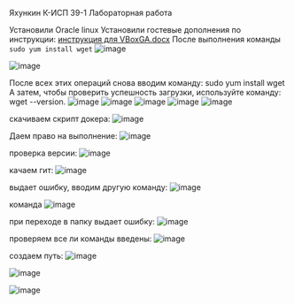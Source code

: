 Яхункин К-ИСП 39-1 
Лабораторная работа



Установили Oracle linux
Установили гостевые дополнения по инструкции: 
[инструкция для VBoxGA.docx](https://github.com/user-attachments/files/18921020/VBoxGA.docx)
После выполнения команды 
`sudo yum install wget` 
![image](https://github.com/user-attachments/assets/9b87d416-9efa-4116-a878-b65e6ced6951)

![image](https://github.com/user-attachments/assets/38e6f283-81eb-4fbe-ae40-ce4db37768f8)

После всех этих операций снова вводим команду: sudo yum install wget А затем, чтобы проверить успешность загрузки, используйте команду: wget --version.
![image](https://github.com/user-attachments/assets/2a449c25-5b48-4ed3-927a-5bbdf1fe5a65)
![image](https://github.com/user-attachments/assets/b1ca344b-67c2-4ab0-82cc-7da1564d584b)
![image](https://github.com/user-attachments/assets/9f5c8ae8-9a69-430e-8ae7-7dd5c261df6d)
![image](https://github.com/user-attachments/assets/9827964d-95a8-4b71-9cf8-5e66d454db08)
![image](https://github.com/user-attachments/assets/edc7c8a1-ed5a-4991-8ea4-d3b64fa3839e)

скачиваем скрипт докера:
![image](https://github.com/user-attachments/assets/c7c03e41-1ee4-4845-af98-c2748b440ac7)

Даем право на выполнение:
![image](https://github.com/user-attachments/assets/3c157462-a37d-4406-b576-f28b6b25883b)

проверка версии:
![image](https://github.com/user-attachments/assets/5c8a510a-218e-42b6-8438-e07c869cda5b)

качаем гит:
![image](https://github.com/user-attachments/assets/6cfcc875-0e6d-48cd-a71a-79a78e6eab5e)

выдает ошибку, вводим другую команду:
![image](https://github.com/user-attachments/assets/c38399ce-3d0c-4b11-a588-095e50db81ea)

команда
![image](https://github.com/user-attachments/assets/dcb332bf-c8c2-4f02-ac91-47db749434ef)

при переходе в папку выдает ошибку:
![image](https://github.com/user-attachments/assets/823cbda5-2709-42d8-b63d-4fb384381a69)

проверяем все ли команды введены:
![image](https://github.com/user-attachments/assets/4c91b75d-7104-49b3-9ce9-477af5f6bf7b)

создаем путь:
![image](https://github.com/user-attachments/assets/374953f5-9b30-4951-acb9-061514150f27)

![image](https://github.com/user-attachments/assets/d1cf79aa-f24e-4310-aa92-bb93befb0900)

![image](https://github.com/user-attachments/assets/9677466b-c8f3-4000-a4d4-b4c7d0d77c2d)





































